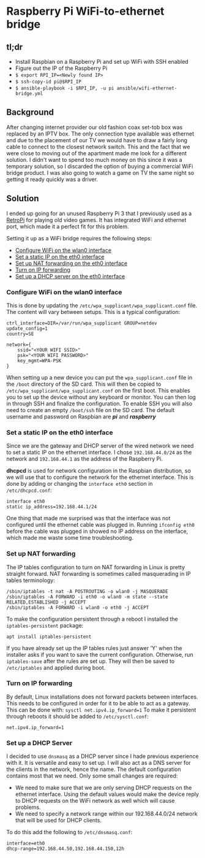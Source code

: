 Raspberry Pi WiFi-to-ethernet bridge
====================================

tl;dr
-----
- Install Raspbian on a Raspberry Pi and set up WiFi with SSH enabled
- Figure out the IP of the Raspberry Pi
- `$ export RPI_IP=<Newly found IP>`
- `$ ssh-copy-id pi@$RPI_IP`
- `$ ansible-playbook -i $RPI_IP, -u pi ansible/wifi-ethernet-bridge.yml`

Background
----------
After changing internet provider our old fashion coax set-tob box was replaced by an IPTV box. The only connection type
available was ethernet and due to the placement of our TV we would have to draw a fairly long cable to connect to the
closest network switch. This and the fact that we were close to moving out of the apartment made me look for a different
solution. I didn't want to spend too much money on this since it was a temporary solution, so I discarded the option
of buying a commercial WiFi bridge product. I was also going to watch a game on TV the same night so getting it ready
quickly was a driver.

Solution
--------
I ended up going for an unused Raspberry Pi 3 that I previously used as a [RetroPi](https://retropie.org.uk) for playing
old video games. It has integrated WiFi and ethernet port, which made it a perfect fit for this problem.

Setting it up as a WiFi bridge requires the following steps:
- [Configure WiFi on the wlan0 interface](#configure-wifi-on-the-wlan0-interface)
- [Set a static IP on the eth0 interface](#set-a-static-ip-on-the-eth0-interface)
- [Set up NAT forwarding on the eth0 interface](#set-up-nat-forwarding)
- [Turn on IP forwarding](#turn-on-ip-forwarding)
- [Set up a DHCP server on the eth0 interface](#set-up-a-dhcp-server)

### Configure WiFi on the wlan0 interface
This is done by updating the `/etc/wpa_supplicant/wpa_supplicant.conf` file. The content will vary between setups. This
is a typical configuration:
```
ctrl_interface=DIR=/var/run/wpa_supplicant GROUP=netdev
update_config=1
country=SE

network={
	ssid="<YOUR WIFI SSID>"
	psk="<YOUR WIFI PASSWORD>"
	key_mgmt=WPA-PSK
}
```
When setting up a new device you can put the `wpa_supplicant.conf` file in the `/boot` directory of the SD card. This
will then be copied to `/etc/wpa_supplicant/wpa_supplicant.conf` on the first boot. This enables you to set up the device without any
keyboard or monitor. You can then log in through SSH and finalize the configuration. To enable SSH you will also need
 to create an empty `/boot/ssh` file on the SD card. The default username and password on Raspbian are ***pi*** and 
***raspberry***

### Set a static IP on the eth0 interface
Since we are the gateway and DHCP server of the wired network we need to set a static IP on the ethernet interface. I
chose `192.168.44.0/24` as the network and `192.168.44.1` as the address of the Raspberry Pi. 

**dhcpcd** is used for network configuration in the Raspbian distribution, so we will use that to configure the network 
for the ethernet interface. This is done by adding or changing the `interface eth0` section in `/etc/dhcpcd.conf`:
```
interface eth0
static ip_address=192.168.44.1/24
```
One thing that made me surprised was that the interface was not configured until the ethernet cable was plugged in.
Running `ifconfig eth0` before the cable was plugged in showed no IP address on the interface, which made me waste some
time troubleshooting.

### Set up NAT forwarding
The IP tables configuration to turn on NAT forwarding in Linux is pretty straight forward. NAT forwarding is sometimes
called masquerading in IP tables terminology:
```
/sbin/iptables -t nat -A POSTROUTING -o wlan0 -j MASQUERADE
/sbin/iptables -A FORWARD -i eth0 -o wlan0 -m state --state RELATED,ESTABLISHED -j ACCEPT
/sbin/iptables -A FORWARD -i wlan0 -o eth0 -j ACCEPT
```
To make the configuration persistent through a reboot I installed the `iptables-persistent` package:
```
apt install iptables-persistent
```
If you have already set up the IP tables rules just answer 'Y' when the installer asks if you want to save the current
configuration. Otherwise, run `iptables-save` after the rules are set up. They will then be saved to `/etc/iptables` and
applied during boot.

### Turn on IP forwarding
By default, Linux installations does not forward packets between interfaces. This needs to be configured in order for it
to be able to act as a gateway. This can be done with:
```sysctl net.ipv4.ip_forward=1```
To make it persistent through reboots it should be added to `/etc/sysctl.conf`:
```
net.ipv4.ip_forward=1
```

### Set up a DHCP Server
I decided to use `dnsmasq` as a DHCP server since I hade previous experience with it. It is versatile and easy to set
up. I will also act as a DNS server for the clients in the network, hence the name. The default configuration contains
most that we need. Only some small changes are required:
- We need to make sure that we are only serving DHCP requests on the ethernet interface. Using the default values would
make the device reply to DHCP requests on the WiFi network as well which will cause problems. 
- We need to specify a network range within our 192.168.44.0/24 network that will be used for DHCP clients.

To do this add the following to `/etc/dnsmasq.conf`:
```
interface=eth0
dhcp-range=192.168.44.50,192.168.44.150,12h
```

